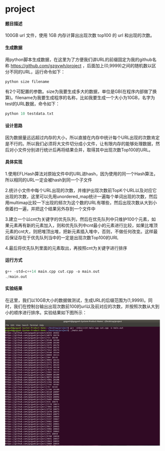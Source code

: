 # project

#### 题目描述

100GB url 文件，使用 1GB 内存计算出出现次数 top100 的 url 和出现的次数。



#### 生成数据

用python脚本生成数据，在这里为了方便我们讲URL的前缀固定为我的github名称 https://github.com/gzgywh/project ，后面加上(0,9999)之间的随机数以区分不同的URL，运行命令如下：

```cc
python size filename
```

有2个可配置的参数。size为我要生成多大的数据，单位是GB(在程序内部做了换算)。filename为我要生成程序的名称，比如我要生成一个大小为10GB，名字为test的URL数据，命令如下：

```cc
python 10 testdata.txt
```



#### 设计思路

因为数据量远远超过内存的大小，所以直接在内存中统计每个URL出现的次数肯定是不行的。所以我们必须将大文件切分成小文件，让有限内存的能够处理数据，然后对小文件分别进行统计后再将结果合并，取得其中出现次数Top100的URL。



#### 具体实现

1.使用EFLHash算法对原始文件中的URL进hash，因为使用的同一个Hash算法，所以相同的URL一定会被hash到同一个子文件

2.统计小文件中每个URL出现的次数，并维护出现次数前TopK个URL以及对应它出现的次数，这里可以先用unordered_map统计一遍每个单词出现的次数，然后用multimap比较一下出现的频次为这个数的URL有哪些，然后出现次数从大到小倒着扫一遍，并把这个结果另外存到一个文件中

3.建立一个以cnt为关键字的优先队列，然后在优先队列中只维护100个元素，如果元素再有新的元素加入，则和优先队列中cnt最小的元素进行比较，如果比堆顶元素的cnt大，则把堆顶出堆，把新元素插入堆中，否则，不做任何改变。这样最后保证存在于优先队列当中的一定是出现次数Top100的URL

4.最后将优先队列里面的元素取出，再按照cnt为关键字进行排序



#### 运行方式

```cc
g++ -std=c++14 main.cpp cut.cpp -o main.out
./main.out
```



#### 实验结果

在这里，我们以10GB大小的数据做测试，生成URL的后缀范围为(1,9999)。同时，我们在控制台输出出现次数前100的url以及前对应的次数，并按照次数从大到小的顺序进行排序。实验结果如下图所示：

![](result.png)



